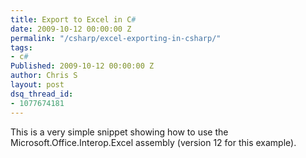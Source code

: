 ```yaml
---
title: Export to Excel in C#
date: 2009-10-12 00:00:00 Z
permalink: "/csharp/excel-exporting-in-csharp/"
tags:
- c#
Published: 2009-10-12 00:00:00 Z
author: Chris S
layout: post
dsq_thread_id:
- 1077674181
---
```


This is a very simple snippet showing how to use the Microsoft.Office.Interop.Excel assembly (version 12 for this example). 

<!--more-->

  
<script src="https://gist.github.com/yetanotherchris/4757418.js"></script>